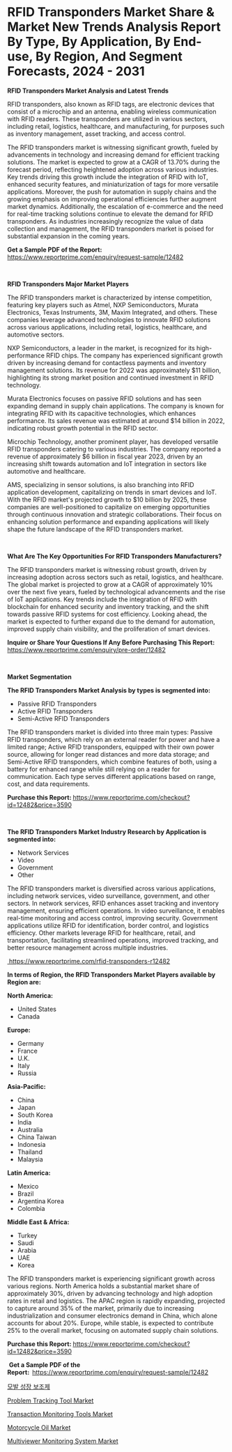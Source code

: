 <p><h1>RFID Transponders Market Share & Market New Trends Analysis Report By Type, By Application, By End-use, By Region, And Segment Forecasts, 2024 - 2031</h1></p><p><strong>RFID Transponders Market Analysis and Latest Trends</strong></p>
<p><p>RFID transponders, also known as RFID tags, are electronic devices that consist of a microchip and an antenna, enabling wireless communication with RFID readers. These transponders are utilized in various sectors, including retail, logistics, healthcare, and manufacturing, for purposes such as inventory management, asset tracking, and access control.</p><p>The RFID transponders market is witnessing significant growth, fueled by advancements in technology and increasing demand for efficient tracking solutions. The market is expected to grow at a CAGR of 13.70% during the forecast period, reflecting heightened adoption across various industries. Key trends driving this growth include the integration of RFID with IoT, enhanced security features, and miniaturization of tags for more versatile applications. Moreover, the push for automation in supply chains and the growing emphasis on improving operational efficiencies further augment market dynamics. Additionally, the escalation of e-commerce and the need for real-time tracking solutions continue to elevate the demand for RFID transponders. As industries increasingly recognize the value of data collection and management, the RFID transponders market is poised for substantial expansion in the coming years.</p></p>
<p><strong>Get a Sample PDF of the Report:&nbsp;</strong> <a href="https://www.reportprime.com/enquiry/request-sample/12482">https://www.reportprime.com/enquiry/request-sample/12482</a></p>
<p>&nbsp;</p>
<p><strong>RFID Transponders Major Market Players</strong></p>
<p><p>The RFID transponders market is characterized by intense competition, featuring key players such as Atmel, NXP Semiconductors, Murata Electronics, Texas Instruments, 3M, Maxim Integrated, and others. These companies leverage advanced technologies to innovate RFID solutions across various applications, including retail, logistics, healthcare, and automotive sectors.</p><p>NXP Semiconductors, a leader in the market, is recognized for its high-performance RFID chips. The company has experienced significant growth driven by increasing demand for contactless payments and inventory management solutions. Its revenue for 2022 was approximately $11 billion, highlighting its strong market position and continued investment in RFID technology.</p><p>Murata Electronics focuses on passive RFID solutions and has seen expanding demand in supply chain applications. The company is known for integrating RFID with its capacitive technologies, which enhances performance. Its sales revenue was estimated at around $14 billion in 2022, indicating robust growth potential in the RFID sector.</p><p>Microchip Technology, another prominent player, has developed versatile RFID transponders catering to various industries. The company reported a revenue of approximately $6 billion in fiscal year 2023, driven by an increasing shift towards automation and IoT integration in sectors like automotive and healthcare.</p><p>AMS, specializing in sensor solutions, is also branching into RFID application development, capitalizing on trends in smart devices and IoT. With the RFID market's projected growth to $10 billion by 2025, these companies are well-positioned to capitalize on emerging opportunities through continuous innovation and strategic collaborations. Their focus on enhancing solution performance and expanding applications will likely shape the future landscape of the RFID transponders market.</p></p>
<p>&nbsp;</p>
<p><strong>What Are The Key Opportunities For RFID Transponders Manufacturers?</strong></p>
<p><p>The RFID transponders market is witnessing robust growth, driven by increasing adoption across sectors such as retail, logistics, and healthcare. The global market is projected to grow at a CAGR of approximately 10% over the next five years, fueled by technological advancements and the rise of IoT applications. Key trends include the integration of RFID with blockchain for enhanced security and inventory tracking, and the shift towards passive RFID systems for cost efficiency. Looking ahead, the market is expected to further expand due to the demand for automation, improved supply chain visibility, and the proliferation of smart devices.</p></p>
<p><strong>Inquire or Share Your Questions If Any Before Purchasing This Report:</strong> <a href="https://www.reportprime.com/enquiry/pre-order/12482">https://www.reportprime.com/enquiry/pre-order/12482</a></p>
<p>&nbsp;</p>
<p><strong>Market Segmentation</strong></p>
<p><strong>The RFID Transponders Market Analysis by types is segmented into:</strong></p>
<p><ul><li>Passive RFID Transponders</li><li>Active RFID Transponders</li><li>Semi-Active RFID Transponders</li></ul></p>
<p><p>The RFID transponders market is divided into three main types: Passive RFID transponders, which rely on an external reader for power and have a limited range; Active RFID transponders, equipped with their own power source, allowing for longer read distances and more data storage; and Semi-Active RFID transponders, which combine features of both, using a battery for enhanced range while still relying on a reader for communication. Each type serves different applications based on range, cost, and data requirements.</p></p>
<p><strong>Purchase this Report:&nbsp;</strong><a href="https://www.reportprime.com/checkout?id=12482&price=3590">https://www.reportprime.com/checkout?id=12482&price=3590</a></p>
<p>&nbsp;</p>
<p><strong>The RFID Transponders Market Industry Research by Application is segmented into:</strong></p>
<p><ul><li>Network Services</li><li>Video</li><li>Government</li><li>Other</li></ul></p>
<p><p>The RFID transponders market is diversified across various applications, including network services, video surveillance, government, and other sectors. In network services, RFID enhances asset tracking and inventory management, ensuring efficient operations. In video surveillance, it enables real-time monitoring and access control, improving security. Government applications utilize RFID for identification, border control, and logistics efficiency. Other markets leverage RFID for healthcare, retail, and transportation, facilitating streamlined operations, improved tracking, and better resource management across multiple industries.</p></p>
<p><a href="https://www.reportprime.com/rfid-transponders-r12482">&nbsp;https://www.reportprime.com/rfid-transponders-r12482</a></p>
<p><strong>In terms of Region, the RFID Transponders Market Players available by Region are:</strong></p>
<p>
    <p> <strong> North America: </strong>
        <ul>
            <li>United States</li>
            <li>Canada</li>
        </ul>
        </p> 
    <p> <strong> Europe: </strong>
        <ul>
            <li>Germany</li>
            <li>France</li>
            <li>U.K.</li>
            <li>Italy</li>
            <li>Russia</li>
        </ul>
        </p> 
    <p> <strong> Asia-Pacific: </strong>
        <ul>
            <li>China</li>
            <li>Japan</li>
            <li>South Korea</li>
            <li>India</li>
            <li>Australia</li>
            <li>China Taiwan</li>
            <li>Indonesia</li>
            <li>Thailand</li>
            <li>Malaysia</li>
        </ul>
        </p> 
    <p> <strong> Latin America: </strong>
        <ul>
            <li>Mexico</li>
            <li>Brazil</li>
            <li>Argentina Korea</li>
            <li>Colombia</li>
        </ul>
        </p> 
    <p> <strong> Middle East & Africa: </strong>
        <ul>
            <li>Turkey</li>
            <li>Saudi</li>
            <li>Arabia</li>
            <li>UAE</li>
            <li>Korea</li>
        </ul>
    </p>
    </p>
<p><p>The RFID transponders market is experiencing significant growth across various regions. North America holds a substantial market share of approximately 30%, driven by advancing technology and high adoption rates in retail and logistics. The APAC region is rapidly expanding, projected to capture around 35% of the market, primarily due to increasing industrialization and consumer electronics demand in China, which alone accounts for about 20%. Europe, while stable, is expected to contribute 25% to the overall market, focusing on automated supply chain solutions.</p></p>
<p><strong>Purchase this Report: </strong><a href="https://www.reportprime.com/checkout?id=12482&price=3590">https://www.reportprime.com/checkout?id=12482&price=3590</a></p>
<p>&nbsp;<strong>Get a Sample PDF of the Report:&nbsp;&nbsp;</strong><a href="https://www.reportprime.com/enquiry/request-sample/12482">https://www.reportprime.com/enquiry/request-sample/12482</a></p>
<p><strong></strong></p>
<p><p><a href="https://medium.com/@hossainvi014/%EA%B8%80%EB%A1%9C%EB%B2%8C-%ED%97%A4%EC%96%B4-%EC%84%B1%EC%9E%A5-%EB%B3%B4%EC%B6%A9%EC%A0%9C-%EC%8B%9C%EC%9E%A5-%EA%B8%B0%ED%9A%8C-%EB%B0%8F-%EC%8B%9C%EC%9E%A5-%EB%8F%84%EC%A0%84-2024-2031-f10d4426a6ba">모발 성장 보조제</a></p><p><a href="https://medium.com/@cearranry14/problem-tracking-tool-market-evolution-global-trends-and-regional-dynamics-2024-2031-75fd30835fce">Problem Tracking Tool Market</a></p><p><a href="https://medium.com/@cearranry14/what-innovations-and-market-trends-are-shaping-the-transaction-monitoring-tools-market-694c67ccc7d4">Transaction Monitoring Tools Market</a></p><p><a href="https://www.linkedin.com/pulse/strategic-roadmap-success-global-motorcycle-oil-market-analysis2024-cfvxe?trackingId=nszYFVqiTyCeZFXpiv0iYQ%3D%3D">Motorcycle Oil Market</a></p><p><a href="https://issuu.com/reportprime-2/docs/multiviewer-monitoring-system-marke_2ab5e54d9d3755">Multiviewer Monitoring System Market</a></p></p>